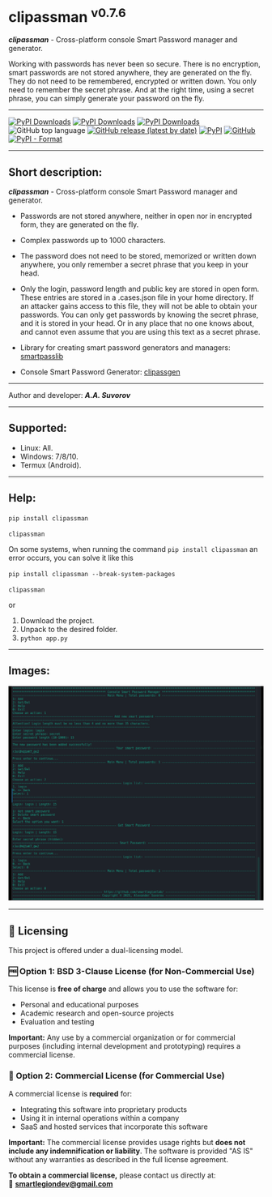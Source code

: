 # clipassman <sup>v0.7.6</sup>

___clipassman___ - Cross-platform console Smart Password manager and generator.

Working with passwords has never been so secure.
There is no encryption, smart passwords are not stored anywhere, they are generated on the fly.
They do not need to be remembered, encrypted or written down. 
You only need to remember the secret phrase. 
And at the right time, using a secret phrase, you can simply generate your password on the fly.

***

[![PyPI Downloads](https://static.pepy.tech/badge/clipassman)](https://pepy.tech/projects/clipassman)
[![PyPI Downloads](https://static.pepy.tech/badge/clipassman/month)](https://pepy.tech/projects/clipassman)
[![PyPI Downloads](https://static.pepy.tech/badge/clipassman/week)](https://pepy.tech/projects/clipassman)
![GitHub top language](https://img.shields.io/github/languages/top/smartlegionlab/clipassman)
[![GitHub release (latest by date)](https://img.shields.io/github/v/release/smartlegionlab/clipassman)](https://github.com/smartlegionlab/clipassman/)
[![PyPI](https://img.shields.io/pypi/v/clipassman)](https://pypi.org/project/clipassman)
[![GitHub](https://img.shields.io/github/license/smartlegionlab/clipassman)](https://github.com/smartlegionlab/clipassman/blob/master/LICENSE)
[![PyPI - Format](https://img.shields.io/pypi/format/clipassman)](https://pypi.org/project/clipassman)


***


## Short description:

___clipassman___ - Cross-platform console Smart Password manager and generator.

- Passwords are not stored anywhere, neither in open nor in encrypted form, they are generated on the fly.
- Complex passwords up to 1000 characters.
- The password does not need to be stored, memorized or written down anywhere, you only remember
a secret phrase that you keep in your head. 
- Only the login, password length and public key are stored in open form. 
These entries are stored in a .cases.json file in your home directory. 
If an attacker gains access to this file, they will not be able to obtain your passwords. 
You can only get passwords by knowing the secret phrase, and it is stored in your head. 
Or in any place that no one knows about, and cannot even assume that you are using 
this text as a secret phrase.

- Library for creating smart password generators and managers: [smartpasslib](https://github.com/smartlegionlab/smartpasslib/)
- Console Smart Password Generator: [clipassgen](https://github.com/smartlegionlab/clipassgen/)

***

Author and developer: ___A.A. Suvorov___

***

## Supported:

- Linux: All.
- Windows: 7/8/10.
- Termux (Android).

***

## Help:

`pip install clipassman`

`clipassman`

On some systems, when running the command `pip install clipassman` an error occurs, you can solve it like this 

`pip install clipassman --break-system-packages`

`clipassman`

or

1. Download the project.
2. Unpack to the desired folder.
3. `python app.py`

***

## Images:

![LOGO](https://github.com/smartlegionlab/clipassman/raw/master/data/images/clipassman.png)

***

## 📜 Licensing

This project is offered under a dual-licensing model.

### 🆓 Option 1: BSD 3-Clause License (for Non-Commercial Use)
This license is **free of charge** and allows you to use the software for:
- Personal and educational purposes
- Academic research and open-source projects
- Evaluation and testing

**Important:** Any use by a commercial organization or for commercial purposes (including internal development and prototyping) requires a commercial license.

### 💼 Option 2: Commercial License (for Commercial Use)
A commercial license is **required** for:
- Integrating this software into proprietary products
- Using it in internal operations within a company
- SaaS and hosted services that incorporate this software

**Important:** The commercial license provides usage rights but **does not include any indemnification or liability**. The software is provided "AS IS" without any warranties as described in the full license agreement.

**To obtain a commercial license,** please contact us directly at:  
📧 **smartlegiondev@gmail.com**